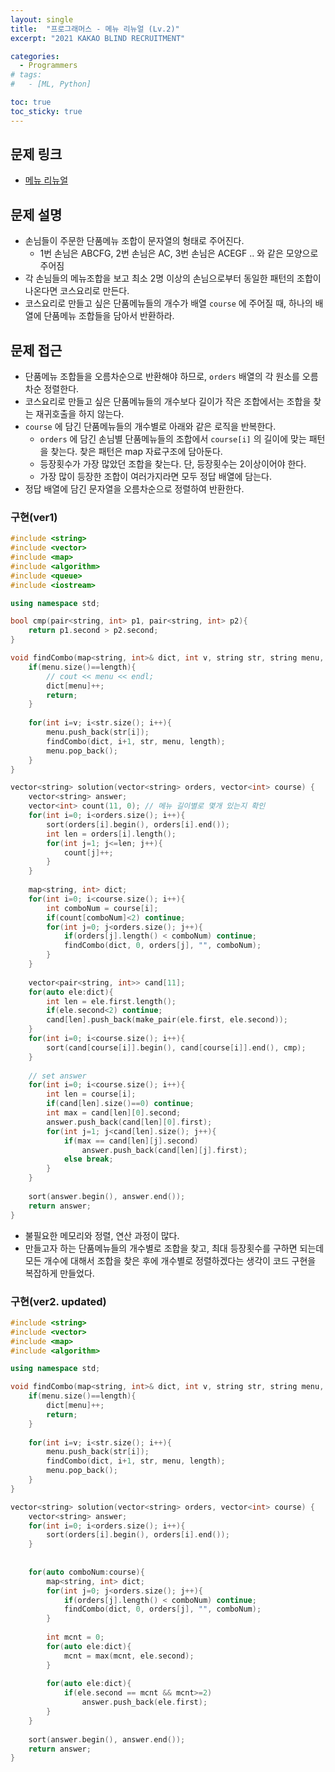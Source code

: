 ```yaml
---
layout: single
title:  "프로그래머스 - 메뉴 리뉴얼 (Lv.2)"
excerpt: "2021 KAKAO BLIND RECRUITMENT"

categories:
  - Programmers
# tags:
#   - [ML, Python]

toc: true
toc_sticky: true
---
```


## 문제 링크
- [메뉴 리뉴얼](https://school.programmers.co.kr/learn/courses/30/lessons/72411)

## 문제 설명
- 손님들이 주문한 단품메뉴 조합이 문자열의 형태로 주어진다.
    - 1번 손님은 ABCFG, 2번 손님은 AC, 3번 손님은 ACEGF .. 와 같은 모양으로 주어짐
- 각 손님들의 메뉴조합을 보고 최소 2명 이상의 손님으로부터 동일한 패턴의 조합이 나온다면 코스요리로 만든다.
- 코스요리로 만들고 싶은 단품메뉴들의 개수가 배열 `course` 에 주어질 때, 하나의 배열에 단품메뉴 조합들을 담아서 반환하라.

## 문제 접근
- 단품메뉴 조합들을 오름차순으로 반환해야 하므로, `orders` 배열의 각 원소를 오름차순 정렬한다.
- 코스요리로 만들고 싶은 단품메뉴들의 개수보다 길이가 작은 조합에서는 조합을 찾는 재귀호출을 하지 않는다.
- `course` 에 담긴 단품메뉴들의 개수별로 아래와 같은 로직을 반복한다.
    - `orders` 에 담긴 손님별 단품메뉴들의 조합에서 `course[i]` 의 길이에 맞는 패턴을 찾는다. 찾은 패턴은 map 자료구조에 담아둔다.
    - 등장횟수가 가장 많았던 조합을 찾는다. 단, 등장횟수는 2이상이어야 한다.
    - 가장 많이 등장한 조합이 여러가지라면 모두 정답 배열에 담는다.
- 정답 배열에 담긴 문자열을 오름차순으로 정렬하여 반환한다.

### 구현(ver1)
```c++
#include <string>
#include <vector>
#include <map>
#include <algorithm>
#include <queue>
#include <iostream>

using namespace std;

bool cmp(pair<string, int> p1, pair<string, int> p2){
    return p1.second > p2.second;    
}

void findCombo(map<string, int>& dict, int v, string str, string menu, int length){
    if(menu.size()==length){
        // cout << menu << endl;
        dict[menu]++;
        return;
    }
    
    for(int i=v; i<str.size(); i++){
        menu.push_back(str[i]);
        findCombo(dict, i+1, str, menu, length);
        menu.pop_back();
    }
}

vector<string> solution(vector<string> orders, vector<int> course) {
    vector<string> answer;
    vector<int> count(11, 0); // 메뉴 길이별로 몇개 있는지 확인
    for(int i=0; i<orders.size(); i++){
        sort(orders[i].begin(), orders[i].end());
        int len = orders[i].length();
        for(int j=1; j<=len; j++){
            count[j]++;
        }
    }
    
    map<string, int> dict;
    for(int i=0; i<course.size(); i++){
        int comboNum = course[i];
        if(count[comboNum]<2) continue;
        for(int j=0; j<orders.size(); j++){
            if(orders[j].length() < comboNum) continue;
            findCombo(dict, 0, orders[j], "", comboNum);
        }
    }
    
    vector<pair<string, int>> cand[11];
    for(auto ele:dict){
        int len = ele.first.length();
        if(ele.second<2) continue;
        cand[len].push_back(make_pair(ele.first, ele.second));
    }
    for(int i=0; i<course.size(); i++){
        sort(cand[course[i]].begin(), cand[course[i]].end(), cmp);
    }
    
    // set answer
    for(int i=0; i<course.size(); i++){
        int len = course[i];
        if(cand[len].size()==0) continue;
        int max = cand[len][0].second;
        answer.push_back(cand[len][0].first);
        for(int j=1; j<cand[len].size(); j++){
            if(max == cand[len][j].second)
                answer.push_back(cand[len][j].first);
            else break;
        }
    }
    
    sort(answer.begin(), answer.end());
    return answer;
}
```
- 불필요한 메모리와 정렬, 연산 과정이 많다.
- 만들고자 하는 단품메뉴들의 개수별로 조합을 찾고, 최대 등장횟수를 구하면 되는데 모든 개수에 대해서 조합을 찾은 후에 개수별로 정렬하겠다는 생각이 코드 구현을 복잡하게 만들었다.

### 구현(ver2. updated)
```c++
#include <string>
#include <vector>
#include <map>
#include <algorithm>

using namespace std;

void findCombo(map<string, int>& dict, int v, string str, string menu, int length){
    if(menu.size()==length){
        dict[menu]++;
        return;
    }
    
    for(int i=v; i<str.size(); i++){
        menu.push_back(str[i]);
        findCombo(dict, i+1, str, menu, length);
        menu.pop_back();
    }
}

vector<string> solution(vector<string> orders, vector<int> course) {
    vector<string> answer;
    for(int i=0; i<orders.size(); i++){
        sort(orders[i].begin(), orders[i].end());
    }
    
    
    for(auto comboNum:course){
        map<string, int> dict;
        for(int j=0; j<orders.size(); j++){
            if(orders[j].length() < comboNum) continue;
            findCombo(dict, 0, orders[j], "", comboNum);
        }
        
        int mcnt = 0;
        for(auto ele:dict){
            mcnt = max(mcnt, ele.second);
        }
        
        for(auto ele:dict){
            if(ele.second == mcnt && mcnt>=2)
                answer.push_back(ele.first);
        }
    }
    
    sort(answer.begin(), answer.end());
    return answer;
}
```

